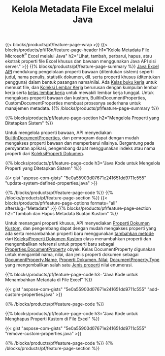 ﻿---
title: Kelola Metadata File Excel melalui Java
url: /id/java/metadata/
description: Lihat, tambah, edit, hapus, atau ekstrak metadata file Excel hanya dengan beberapa baris Java kode
---
{{< blocks/products/pf/feature-page-wrap >}}
{{< blocks/products/pf/i18n/feature-page-header h1="Kelola Metadata File Microsoft<sup>&reg;</sup> Excel melalui Java" h2="Lihat, tambah, perbarui, hapus, atau ekstrak properti file Excel khusus dan bawaan menggunakan Java API sisi server." >}}
{{% blocks/products/pf/feature-page-summary %}}
[Java Excel API](/cells/java/) mendukung pengelolaan properti bawaan (ditentukan sistem) seperti judul, nama penulis, statistik dokumen, dll. serta properti khusus (ditentukan pengguna) dalam bentuk pasangan nama/nilai. Ada [Kelas buku kerja](https://reference.aspose.com/cells/java/com.aspose.cells/Workbook) untuk memuat file, dan [Koleksi Lembar Kerja](https://reference.aspose.com/cells/java/com.aspose.cells/WorksheetCollection) berurusan dengan kumpulan lembar kerja serta [kelas lembar kerja](https://reference.aspose.com/cells/java/com.aspose.cells/Worksheet) untuk mewakili lembar kerja tunggal. Untuk mengakses properti bawaan dan kustom, BuiltInDocumentProperties, CustomDocumentProperties membuat prosesnya sederhana untuk manajemen metadata. 
{{% /blocks/products/pf/feature-page-summary %}}

{{% blocks/products/pf/feature-page-section h2="Mengelola Properti yang Ditetapkan Sistem" %}}

Untuk mengelola properti bawaan, API menyediakan [BuiltInDocumentProperties](https://reference.aspose.com/cells/java/com.aspose.cells/worksheetcollection#BuiltInDocumentProperties), dan pemrogram dapat dengan mudah mengakses properti bawaan dan memperbarui nilainya. Bergantung pada persyaratan aplikasi, pengembang dapat menggunakan indeks atau nama properti dari [KoleksiProperti Dokumen](https://reference.aspose.com/cells/java/com.aspose.cells/DocumentPropertyCollection). 

{{% blocks/products/pf/feature-page-code h3="Java Kode untuk Mengelola Properti yang Ditetapkan Sistem" %}}

{{< gist "aspose-com-gists" "5e0a55903d07671e241651dd9711c555" "update-system-defined-properties.java" >}}

{{% /blocks/products/pf/feature-page-code %}}
{{% /blocks/products/pf/feature-page-section %}}
{{< blocks/products/pf/feature-page-options formats="all" afterslug="Metadata" >}}
{{% blocks/products/pf/feature-page-section h2="Tambah dan Hapus Metadata Buatan Kustom" %}}

Untuk menangani properti khusus, API menyediakan [Properti Dokumen Kustom](https://reference.aspose.com/cells/java/com.aspose.cells/worksheetcollection#CustomDocumentProperties), dan pengembang dapat dengan mudah mengakses properti yang ada serta menambahkan properti baru menggunakan [tambahkan metode](https://reference.aspose.com/cells/java/com.aspose.cells/customdocumentpropertycollection#add(java.lang.String,%20boolean)) dari [KoleksiProperti Dokumen Kustom](https://reference.aspose.com/cells/java/com.aspose.cells/CustomDocumentPropertyCollection) class menambahkan properti dan mengembalikan referensi untuk properti baru sebagai [Properties.DocumentProperty](https://reference.aspose.com/cells/java/com.aspose.cells/DocumentProperty) obyek. Kelas DocumentProperty digunakan untuk mengambil nama, nilai, dan jenis properti dokumen sebagai [DocumentProperty.Name](https://reference.aspose.com/cells/java/com.aspose.cells/documentproperty#Name), [Properti Dokumen. Nilai](https://reference.aspose.com/cells/java/com.aspose.cells/documentproperty#Value),  [DocumentProperty.Type](https://reference.aspose.com/cells/java/com.aspose.cells/documentproperty#Type) yang mengembalikan salah satu [Jenis properti](https://reference.aspose.com/cells/java/com.aspose.cells/PropertyType) nilai enumerasi. 
 
{{% blocks/products/pf/feature-page-code h3="Java Kode untuk Menambahkan Metadata di File Excel" %}}

{{< gist "aspose-com-gists" "5e0a55903d07671e241651dd9711c555" "add-custom-properties.java" >}}

{{% /blocks/products/pf/feature-page-code %}}


{{% blocks/products/pf/feature-page-code h3="Java Kode untuk Menghapus Properti Kustom di File Excel" %}}

{{< gist "aspose-com-gists" "5e0a55903d07671e241651dd9711c555" "remove-custom-properties.java" >}}

{{% /blocks/products/pf/feature-page-code %}}
{{% /blocks/products/pf/feature-page-section %}}
